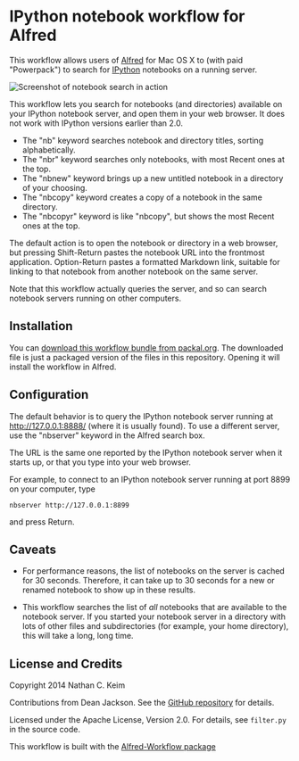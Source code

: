 IPython notebook workflow for Alfred
====================================

This workflow allows users of [Alfred](http://www.alfredapp.com) for Mac OS X to (with paid "Powerpack") to search for [IPython](http://ipython.org/) notebooks on a running server.

![Screenshot of notebook search in action](screenshot.png)

This workflow lets you search for notebooks (and directories) available on your IPython notebook server, and open them in your web browser. It does not work with IPython versions earlier than 2.0.

- The "nb" keyword searches notebook and directory titles, sorting alphabetically. 
- The "nbr" keyword searches only notebooks, with most Recent ones at the top. 
- The "nbnew" keyword brings up a new untitled notebook in a directory of your choosing.
- The "nbcopy" keyword creates a copy of a notebook in the same directory.
- The "nbcopyr" keyword is like "nbcopy", but shows the most Recent ones at the top.

The default action is to open the notebook or directory in a web browser, but pressing Shift-Return pastes the notebook URL into the frontmost application. Option-Return pastes a formatted Markdown link, suitable for linking to that notebook from another notebook on the same server.

Note that this workflow actually queries the server, and so can search notebook servers running on other computers.


Installation
------------

You can [download this workflow bundle from packal.org](http://www.packal.org/workflow/ipython-notebooks). The downloaded file is just a packaged version of the files in this repository. Opening it will install the workflow in Alfred.


Configuration
-------------

The default behavior is to query the IPython notebook server running at http://127.0.0.1:8888/ (where it is usually found). To use a different server, use the "nbserver" keyword in the Alfred search box.

The URL is the same one reported by the IPython notebook server when it starts up, or that you type into your web browser. 

For example, to connect to an IPython notebook server running at port 8899 on your computer, type

`nbserver http://127.0.0.1:8899`

and press Return.

Caveats
-------

- For performance reasons, the list of notebooks on the server is cached for 30 seconds. Therefore, it can take up to 30 seconds for a new or renamed notebook to show up in these results.

- This workflow searches the list of *all* notebooks that are available to the notebook server. If you started your notebook server in a directory with lots of other files and subdirectories (for example, your home directory), this will take a long, long time.


License and Credits
-------------------

Copyright 2014 Nathan C. Keim

Contributions from Dean Jackson. See the [GitHub repository](https://github.com/nkeim/alfred-ipython-notebook) for details.

Licensed under the Apache License, Version 2.0. For details, see `filter.py` in the source code.

This workflow is built with the [Alfred-Workflow package](https://github.com/deanishe/alfred-workflow)
